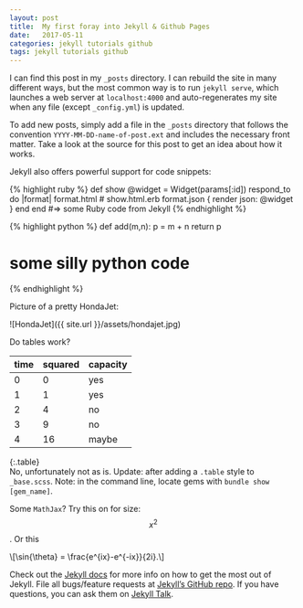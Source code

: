 ```yaml
---
layout: post
title:  My first foray into Jekyll & Github Pages
date:   2017-05-11
categories: jekyll tutorials github
tags: jekyll tutorials github
---
```

I can find this post in my `_posts` directory. I can rebuild the site in many different ways, but the most common way is to run `jekyll serve`, which launches a web server at `localhost:4000` and auto-regenerates my site when any file (except `_config.yml`) is updated.

To add new posts, simply add a file in the `_posts` directory that follows the convention `YYYY-MM-DD-name-of-post.ext` and includes the necessary front matter. Take a look at the source for this post to get an idea about how it works.

Jekyll also offers powerful support for code snippets:

{% highlight ruby %}
def show
  @widget = Widget(params[:id])
  respond_to do |format|
    format.html # show.html.erb
    format.json { render json: @widget }
  end
end
#=> some Ruby code from Jekyll
{% endhighlight %}

{% highlight python %}
def add(m,n):
  p = m + n
  return p
# some silly python code
{% endhighlight %}

Picture of a pretty HondaJet:

![HondaJet]({{ site.url }}/assets/hondajet.jpg)

Do tables work?

| time | squared | capacity |
| --- | --- | --- |
| 0 | 0 | yes |
| 1 | 1 | yes |
| 2 | 4 | no |
| 3 | 9 | no |
| 4 | 16 | maybe |
{:.table}
<br><!--This is a forced line break; note that HTML tags easily integrate into markdown-->
No, unfortunately not as is. Update: after adding a `.table` style to `_base.scss`. Note: in the command line, locate gems with `bundle show [gem_name]`.

Some `MathJax`? Try this on for size: $$x^2$$. Or this

\\[\sin{\theta} = \frac{e^{ix}-e^{-ix}}{2i}.\\]

Check out the [Jekyll docs][jekyll-docs] for more info on how to get the most out of Jekyll. File all bugs/feature requests at [Jekyll’s GitHub repo][jekyll-gh]. If you have questions, you can ask them on [Jekyll Talk][jekyll-talk].

[jekyll-docs]: https://jekyllrb.com/docs/home
[jekyll-gh]:   https://github.com/jekyll/jekyll
[jekyll-talk]: https://talk.jekyllrb.com/
